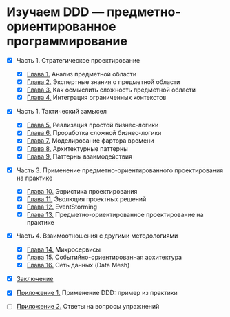 # Изучаем DDD — предметно-ориентированное программирование

- [x] Часть 1. Стратегическое проектирование
  - [x] [Глава 1.](https://github.com/pOmelchenko/learning-domain-driven-design/issues/1) Анализ предметной области
  - [x] [Глава 2.](https://github.com/pOmelchenko/learning-domain-driven-design/issues/2) Экспертные знания о предметной области
  - [x] [Глава 3.](https://github.com/pOmelchenko/learning-domain-driven-design/issues/3) Как осмыслить сложность предметной области
  - [x] [Глава 4.](https://github.com/pOmelchenko/learning-domain-driven-design/issues/4) Интеграция ограниченных контекстов
- [x] Часть 1. Тактический замысел
  - [x] [Глава 5.](https://github.com/pOmelchenko/learning-domain-driven-design/issues/5) Реализация простой бизнес-логики
  - [x] [Глава 6.](https://github.com/pOmelchenko/learning-domain-driven-design/issues/6) Проработка сложной бизнес-логики
  - [x] [Глава 7.](https://github.com/pOmelchenko/learning-domain-driven-design/issues/7) Моделирование фартора времени
  - [x] [Глава 8.](https://github.com/pOmelchenko/learning-domain-driven-design/issues/8) Архитектурные паттерны
  - [x] [Глава 9.](https://github.com/pOmelchenko/learning-domain-driven-design/issues/9) Паттерны взаимодействия
- [x] Часть 3. Применение предметно-ориентированного проектирования на практике
  - [x] [Глава 10.](https://github.com/pOmelchenko/learning-domain-driven-design/issues/10) Эвристика проектирования
  - [x] [Глава 11.](https://github.com/pOmelchenko/learning-domain-driven-design/issues/11) Эволюция проектных решений
  - [x] [Глава 12.](https://github.com/pOmelchenko/learning-domain-driven-design/issues/12) EventStorming
  - [x] [Глава 13.](https://github.com/pOmelchenko/learning-domain-driven-design/issues/13) Предметно-ориентированное проектирование на практике
- [x] Часть 4. Взаимоотношения с другими методологиями
  - [x] [Глава 14.](https://github.com/pOmelchenko/learning-domain-driven-design/issues/14) Микросервисы
  - [x] [Глава 15.](https://github.com/pOmelchenko/learning-domain-driven-design/issues/15) Событийно-ориентированная архитектура
  - [x] [Глава 16.](https://github.com/pOmelchenko/learning-domain-driven-design/issues/16) Сеть данных (Data Mesh)
- [x] [Заключение](https://github.com/pOmelchenko/learning-domain-driven-design/issues/17)
- [x] [Приложение 1.](https://github.com/pOmelchenko/learning-domain-driven-design/issues/19) Применение DDD: пример из практики
- [ ] [Приложение 2.](https://github.com/pOmelchenko/learning-domain-driven-design/issues/19) Ответы на вопросы упражнений
  
